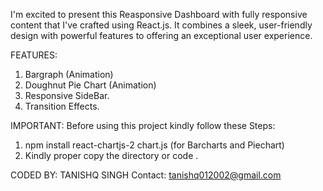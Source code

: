 I'm excited to present this Reasponsive Dashboard with fully responsive content that I've crafted using React.js. It combines a sleek, user-friendly design with powerful features to offering an exceptional user experience.

FEATURES:
1. Bargraph (Animation)
2. Doughnut Pie Chart (Animation)
3. Responsive SideBar.
4. Transition Effects.

IMPORTANT: Before using this project
kindly follow these Steps:
1.  npm install react-chartjs-2 chart.js    (for Barcharts and Piechart)
2. Kindly proper copy the directory or code .


CODED BY:
    TANISHQ SINGH
    Contact: tanishq012002@gmail.com
